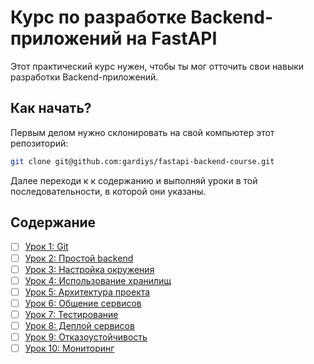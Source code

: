 # Курс по разработке Backend-приложений на FastAPI

Этот практический курс нужен, чтобы ты мог отточить свои навыки разработки Backend-приложений.

## Как начать?
Первым делом нужно склонировать на свой компьютер этот репозиторий:
```bash
git clone git@github.com:gardiys/fastapi-backend-course.git
```
Далее переходи к к содержанию и выполняй уроки в той последовательности, в которой они указаны.

## Содержание
- [ ] [Урок 1: Git](./git/)
- [ ] [Урок 2: Простой backend](./simple_backend/)
- [ ] [Урок 3: Настройка окружения](./setting_environment/)
- [ ] [Урок 4: Использование хранилищ](./using_storage/)
- [ ] [Урок 5: Архитектура проекта](./project_architecture/)
- [ ] [Урок 6: Общение сервисов](./services_communication/)
- [ ] [Урок 7: Тестирование](./testing/)
- [ ] [Урок 8: Деплой сервисов](./services_deploy/)
- [ ] [Урок 9: Отказоустойчивость](./fault_tolerance/)
- [ ] [Урок 10: Мониторинг](./monitoring/)
